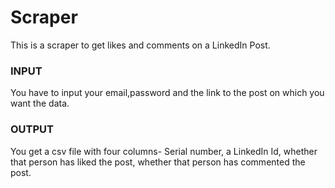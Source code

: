 # Scraper

This is a scraper to get likes and comments on a LinkedIn Post. 

### INPUT
You have to input your email,password and the link to the post on which you want the data.

### OUTPUT
You get a csv file with four columns- Serial number, a LinkedIn Id, whether that person has liked the post, whether that person has commented the post. 
